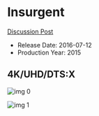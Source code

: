 # Insurgent

[Discussion Post](https://www.avsforum.com/threads/bass-eq-for-filtered-movies.2995212/post-58306850)

* Release Date: 2016-07-12
* Production Year: 2015

## 4K/UHD/DTS:X

![img 0](https://i.imgur.com/UJLO125.jpg)

![img 1](https://i.imgur.com/e69nqHC.png)

